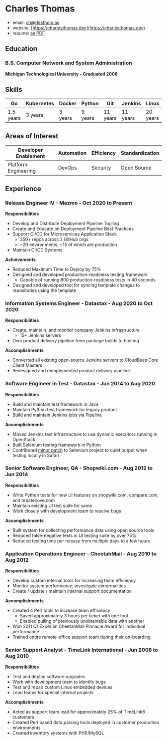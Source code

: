 # Charles Thomas
- email: [ch@rlesthom.as](mailto:ch@rlesthom.as)
- website: [https://charlesthomas.dev](https://charlesthomas.dev)
- resume: [as PDF](http://github.com/charlesthomas/resume/releases/latest/Charles_Thomas_Resume.pdf)

## Education

### B.S. Computer Network and System Administration
**Michigan Technological University - Graduated 2008**

## Skills

| Go        | Kubernetes | Docker  | Python  | Git      | Jenkins  | Linux    |
| --------- | ---------- | ------- | ------- | -------- | -------- | -------- |
| 1.5 years | 3 years    | 3 years | 9 years | 11 years | 11 years | 20 years |

## Areas of Interest

| Developer Enablement | Automation | Efficiency | Standardization |
| -------------------- | ---------- | ---------- | --------------- |
| Platform Engineering | DevOps     | Security   | Open Source     |

## Experience

### Release Engineer IV - Mezmo - Oct 2020 to Present

**Responsibilities**

- Develop and Distribute Deployment Pipeline Tooling
- Create and Educate on Deployment Pipeline Best Practices
- Support CI/CD for Microservices Application Stack
  - 350+ repos across 2 GitHub orgs
  - ~20 environments; ~15 of which are production
- Maintain CI/CD Systems

**Achievements**

- Reduced Maximum Time to Deploy by 75%
- Designed and developed production-readiness testing framework
  - Capable of running 800 production-readiness tests in 40 seconds
- Designed and developed tool for syncing template changes to repositories using the template

### Information Systems Engineer - Datastax - Aug 2020 to Oct 2020 

**Responsibilities**

- Create, maintain, and monitor company Jenkins infrastructure
    - 15+ Jenkins servers
- Own product delivery pipeline from package builds to hosting

**Accomplishments**

- Converted all existing open-source Jenkins servers to CloudBees Core Client Masters
- Redesigned and reimplemented product delivery pipeline

### Software Engineer in Test - Datastax - Jun 2014 to Aug 2020
**Responsibilities**

- Build and maintain test framework in Java
- Maintain Python test framework for legacy product
- Build and maintain Jenkins jobs via Pipeline

**Accomplishments**

- Moved Jenkins test infrastructure to use dynamic executors running in OpenStack
- Built Selenium testing framework in Python
- Contributed [minor patch](https://github.com/SeleniumHQ/selenium/pull/244) to Selenium project to quiet output when testing locally in Safari

### Senior Software Engineer, QA - Shopwiki.com - Aug 2012 to Jun 2014
**Responsibilities**

- Write Python tests for new UI features on shopwiki.com, compare.com, and rebatecove.com
- Maintain existing UI test suite for same
- Work closely with development team to resolve bugs

**Accomplishments**

- Built system for collecting performance data using open source tools
- Reduced false-negative tests in UI testing suite by over 75%
- Reduced testing time per release from multiple days to a few hours

### Application Operations Engineer - CheetahMail - Aug 2010 to Aug 2012
**Responsibilities**

- Develop custom internal tools for increasing team efficiency
- Monitor system performance; investigate abnormalities
- Create / update / maintain internal support documentation

**Accomplishments**

- Created 4 Perl tools to increase team efficiency
	- Saved approximately 3 hours per ticket with one tool
	- Enabled pulling of previously unobtainable data with another
- Won 2011 Q1 Experian CheetahMail Pinnacle Award for individual performance
- Trained entire remote-office support team during their on-boarding

### Senior Support Analyst - TimeLink International - Jun 2008 to Aug 2010
**Responsibilities**

- Test and deploy software upgrades
- Work with development team to identify bugs
- Test and repair custom Linux embedded devices
- Lead teams for special internal projects

**Accomplishments**

- Acted as support team lead for approximately 25% of TimeLink6 customers
- Created Perl based data parsing tools deployed in customer production environments
- Created inventory systems with PHP/MySQL

